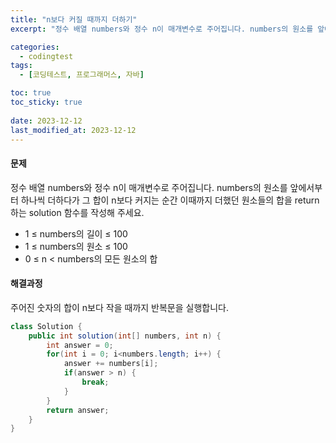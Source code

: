 ```yaml
---
title: "n보다 커질 때까지 더하기"
excerpt: "정수 배열 numbers와 정수 n이 매개변수로 주어집니다. numbers의 원소를 앞에서부터 하나씩 더하다가 그 합이 n보다 커지는 순간 이때까지 더했던 원소들의 합을 return 하는 solution 함수를 작성해 주세요."

categories:
  - codingtest
tags:
  - [코딩테스트, 프로그래머스, 자바]

toc: true
toc_sticky: true
 
date: 2023-12-12
last_modified_at: 2023-12-12
---
```


#### 문제
정수 배열 numbers와 정수 n이 매개변수로 주어집니다. numbers의 원소를 앞에서부터 하나씩 더하다가 그 합이 n보다 커지는 순간 이때까지 더했던 원소들의 합을 return 하는 solution 함수를 작성해 주세요.

- 1 ≤ numbers의 길이 ≤ 100
- 1 ≤ numbers의 원소 ≤ 100
- 0 ≤ n < numbers의 모든 원소의 합

#### 해결과정
주어진 숫자의 합이 n보다 작을 때까지 반복문을 실행합니다.

```java
class Solution {
    public int solution(int[] numbers, int n) {
        int answer = 0;
        for(int i = 0; i<numbers.length; i++) {
            answer += numbers[i];
            if(answer > n) {
                break;
            }
        }
        return answer;
    }
}
```